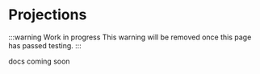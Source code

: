 # Projections

:::warning Work in progress
<centered-image src="/img/work-in-progress.png" />
This warning will be removed once this page has passed testing.
:::

docs coming soon
